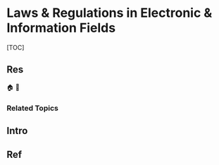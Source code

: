 # Laws & Regulations in Electronic & Information Fields

[TOC]



## Res
🏠 
🚧 


### Related Topics



## Intro



## Ref
